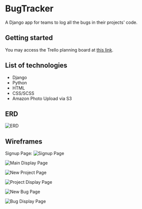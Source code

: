 # BugTracker

A Django app for teams to log all the bugs in their projects' code.

## Getting started

You may access the Trello planning board at [this link](https://trello.com/b/DWa6rOIG/bugtracker).

## List of technologies

* Django
* Python
* HTML
* CSS/SCSS
* Amazon Photo Upload via S3

## ERD

![ERD](https://i.imgur.com/PUq8e3P.png)

## Wireframes

Signup Page:
![Signup Page](https://i.imgur.com/u9GVzww.png)

![Main Display Page](https://i.imgur.com/CMqjhZP.png)

![New Project Page](https://i.imgur.com/A16M7rp.png)

![Project Display Page](https://i.imgur.com/Ez6h0kW.png)

![New Bug Page](https://i.imgur.com/2BZ52k4.png)

![Bug Display Page](https://i.imgur.com/JRtkE6P.png)